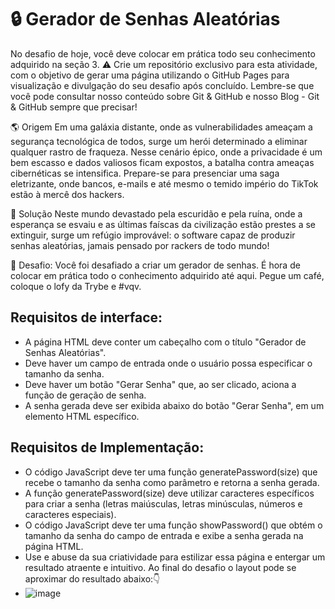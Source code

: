 # 🔒 Gerador de Senhas Aleatórias

No desafio de hoje, você deve colocar em prática todo seu conhecimento adquirido na seção 3.
⚠ Crie um repositório exclusivo para esta atividade, com o objetivo de gerar uma página utilizando o
GitHub Pages para visualização e divulgação do seu desafio após concluído. Lembre-se que você pode
consultar nosso conteúdo sobre Git & GitHub e nosso Blog - Git & GitHub sempre que precisar!

🌎 Origem
Em uma galáxia distante, onde as vulnerabilidades ameaçam a segurança tecnológica de todos, surge um
herói determinado a eliminar qualquer rastro de fraqueza. Nesse cenário épico, onde a privacidade é um
bem escasso e dados valiosos ficam expostos, a batalha contra ameaças cibernéticas se intensifica.
Prepare-se para presenciar uma saga eletrizante, onde bancos, e-mails e até mesmo o temido império do
TikTok estão à mercê dos hackers.

🤯 Solução
Neste mundo devastado pela escuridão e pela ruína, onde a esperança se esvaiu e as últimas faíscas da
civilização estão prestes a se extinguir, surge um refúgio improvável: o software capaz de produzir senhas
aleatórias, jamais pensado por rackers de todo mundo!

🥷 Desafio:
Você foi desafiado a criar um gerador de senhas. É hora de colocar em prática todo o conhecimento
adquirido até aqui. Pegue um café, coloque o lofy da Trybe e #vqv.

## Requisitos de interface:
- A página HTML deve conter um cabeçalho com o título "Gerador de Senhas Aleatórias".
- Deve haver um campo de entrada onde o usuário possa especificar o tamanho da senha.
- Deve haver um botão "Gerar Senha" que, ao ser clicado, aciona a função de geração de senha.
- A senha gerada deve ser exibida abaixo do botão "Gerar Senha", em um elemento HTML específico.

## Requisitos de Implementação:
- O código JavaScript deve ter uma função generatePassword(size) que recebe o tamanho da senha como parâmetro e retorna a senha gerada.
- A função generatePassword(size) deve utilizar caracteres específicos para criar a senha (letras maiúsculas, letras minúsculas, números e caracteres especiais).
- O código JavaScript deve ter uma função showPassword() que obtém o tamanho da senha do campo de entrada e exibe a senha gerada na página HTML.
- Use e abuse da sua criatividade para estilizar essa página e entergar um resultado atraente e intuitivo. Ao final do desafio o layout pode se aproximar do resultado abaixo:👇
- ![image](https://github.com/larissamaehara/gerador-de-senhas-aleatorias/assets/131192851/618d30eb-dd80-4522-b6ab-a333126e7c10)
